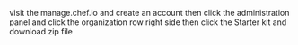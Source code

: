 visit the manage.chef.io and create an account
then click the administration panel and click the organization row right side then click the Starter kit and download zip file
